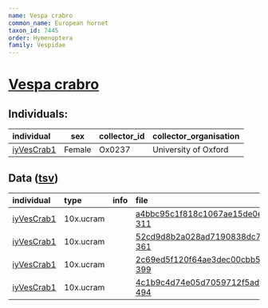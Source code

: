 ```yaml
---
name: Vespa crabro
common_name: European hornet
taxon_id: 7445
order: Hymenoptera
family: Vespidae
---
```


# [Vespa crabro](https://www.ebi.ac.uk/ena/data/taxonomy/v1/taxon/tax-id/7445)

## Individuals:

| individual | sex | collector_id | collector_organisation |
| :--------- | :-: | :----------- | :--------------------- |
| [iyVesCrab1](iyVesCrab1.md) | Female | Ox0237 | University of Oxford |

## Data ([tsv](Vespa_crabro_data.tsv))

| individual | type | info | file |
| :--------- | :--- | :--- | :--- |
| [iyVesCrab1](iyVesCrab1.md) | 10x.ucram |  | [a4bbc95c1f818c1067ae15de0ef458c8-311](https://darwin.cog.sanger.ac.uk/insects/Vespa_crabro/iyVesCrab1/genomic_data/10x/33317_8%231.cram) |
| [iyVesCrab1](iyVesCrab1.md) | 10x.ucram |  | [52cd9d8b2a028ad7190838dc790792b8-361](https://darwin.cog.sanger.ac.uk/insects/Vespa_crabro/iyVesCrab1/genomic_data/10x/33317_8%232.cram) |
| [iyVesCrab1](iyVesCrab1.md) | 10x.ucram |  | [2c69ed5f120f64ae3dec00cbb5bfb702-399](https://darwin.cog.sanger.ac.uk/insects/Vespa_crabro/iyVesCrab1/genomic_data/10x/33317_8%233.cram) |
| [iyVesCrab1](iyVesCrab1.md) | 10x.ucram |  | [4c1b9c4d74e05d7059712f5adfa40fef-494](https://darwin.cog.sanger.ac.uk/insects/Vespa_crabro/iyVesCrab1/genomic_data/10x/33317_8%234.cram) |

